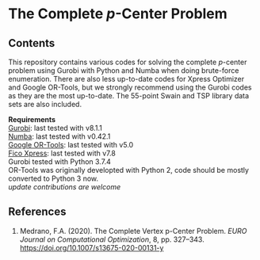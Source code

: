 # The Complete *p*-Center Problem  
## Contents  
This repository contains various codes for solving the complete *p*-center problem using Gurobi with Python and Numba when doing brute-force enumeration. There are also less up-to-date codes for Xpress Optimizer and Google OR-Tools, but we strongly recommend using the Gurobi codes as they are the most up-to-date. The 55-point Swain and TSP library data sets are also included.  
  
**Requirements**  
[Gurobi](https://www.gurobi.com/): last tested with v8.1.1  
[Numba](https://numba.pydata.org/): last tested with v0.42.1  
[Google OR-Tools](https://developers.google.com/optimization/): last tested with v5.0  
[Fico Xpress](https://www.fico.com/en/products/fico-xpress-optimization): last tested with v7.8  
Gurobi tested with Python 3.7.4  
OR-Tools was originally developted with Python 2, code should be mostly converted to Python 3 now.  
*update contributions are welcome*  

## References  
1. Medrano, F.A. (2020). The Complete Vertex p-Center Problem. *EURO Journal on Computational Optimization*, 8, pp. 327–343. https://doi.org/10.1007/s13675-020-00131-y
